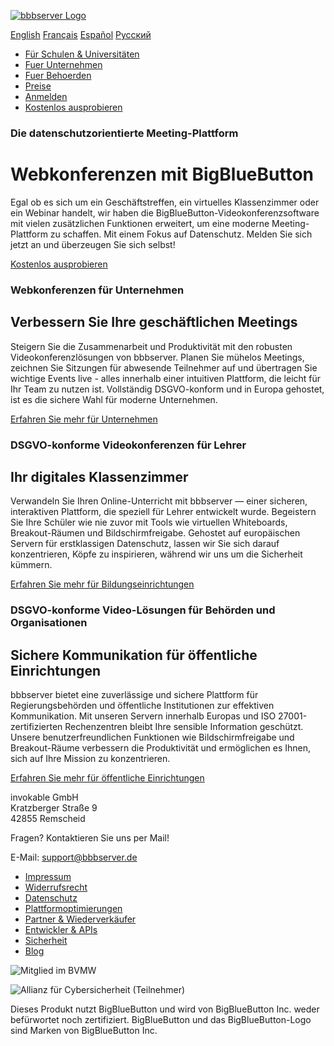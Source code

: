 [![bbbserver Logo](/assets/website-bbbserver/img/logo.svg "bbbserver Logo")](https://bbbserver.de/)

[English](https://bbbserver.com/) [Français](https://bbbserver.com/fr/) [Español](https://bbbserver.com/es/) [Русский](https://bbbserver.com/ru/)

* [Für Schulen & Universitäten](https://bbbserver.de/fuer-bildungseinrichtungen "Für Schulen & Universitäten")
* [Fuer Unternehmen](https://bbbserver.de/fuer-unternehmen "Fuer Unternehmen")
* [Fuer Behoerden](https://bbbserver.de/fuer-oeffentliche-einrichtungen "Fuer Behoerden")
* [Preise](https://bbbserver.de/preise "Preise")
* [Anmelden](https://app.bbbserver.com/login "Anmelden")
* [Kostenlos ausprobieren](https://app.bbbserver.com/registration "Kostenlos ausprobieren")

### Die datenschutzorientierte Meeting-Plattform

Webkonferenzen mit BigBlueButton
================================

Egal ob es sich um ein Geschäftstreffen, ein virtuelles Klassenzimmer oder ein Webinar handelt, wir haben die BigBlueButton-Videokonferenzsoftware mit vielen zusätzlichen Funktionen erweitert, um eine moderne Meeting-Plattform zu schaffen. Mit einem Fokus auf Datenschutz. Melden Sie sich jetzt an und überzeugen Sie sich selbst!

[Kostenlos ausprobieren](https://app.bbbserver.com/registration "Kostenlos ausprobieren")

### Webkonferenzen für Unternehmen

Verbessern Sie Ihre geschäftlichen Meetings
-------------------------------------------

Steigern Sie die Zusammenarbeit und Produktivität mit den robusten Videokonferenzlösungen von bbbserver. Planen Sie mühelos Meetings, zeichnen Sie Sitzungen für abwesende Teilnehmer auf und übertragen Sie wichtige Events live - alles innerhalb einer intuitiven Plattform, die leicht für Ihr Team zu nutzen ist. Vollständig DSGVO-konform und in Europa gehostet, ist es die sichere Wahl für moderne Unternehmen.

[Erfahren Sie mehr für Unternehmen](https://bbbserver.de/fuer-unternehmen "Erfahren Sie mehr für Unternehmen")

### DSGVO-konforme Videokonferenzen für Lehrer

Ihr digitales Klassenzimmer
---------------------------

Verwandeln Sie Ihren Online-Unterricht mit bbbserver — einer sicheren, interaktiven Plattform, die speziell für Lehrer entwickelt wurde. Begeistern Sie Ihre Schüler wie nie zuvor mit Tools wie virtuellen Whiteboards, Breakout-Räumen und Bildschirmfreigabe. Gehostet auf europäischen Servern für erstklassigen Datenschutz, lassen wir Sie sich darauf konzentrieren, Köpfe zu inspirieren, während wir uns um die Sicherheit kümmern.

[Erfahren Sie mehr für Bildungseinrichtungen](https://bbbserver.de/fuer-bildungseinrichtungen "Erfahren Sie mehr für Bildungseinrichtungen")

### DSGVO-konforme Video-Lösungen für Behörden und Organisationen

Sichere Kommunikation für öffentliche Einrichtungen
---------------------------------------------------

bbbserver bietet eine zuverlässige und sichere Plattform für Regierungsbehörden und öffentliche Institutionen zur effektiven Kommunikation. Mit unseren Servern innerhalb Europas und ISO 27001-zertifizierten Rechenzentren bleibt Ihre sensible Information geschützt. Unsere benutzerfreundlichen Funktionen wie Bildschirmfreigabe und Breakout-Räume verbessern die Produktivität und ermöglichen es Ihnen, sich auf Ihre Mission zu konzentrieren.

[Erfahren Sie mehr für öffentliche Einrichtungen](https://bbbserver.de/fuer-oeffentliche-einrichtungen "Erfahren Sie mehr für öffentliche Einrichtungen")

invokable GmbH  
Kratzberger Straße 9  
42855 Remscheid

Fragen? Kontaktieren Sie uns per Mail!

E-Mail: [support@bbbserver.de](mailto:support@bbbserver.de)

* [Impressum](https://bbbserver.de/impressum "Impressum")
* [Widerrufsrecht](https://bbbserver.de/widerrufsrecht "Widerrufsrecht")
* [Datenschutz](https://bbbserver.de/datenschutz "Datenschutz")
* [Plattformoptimierungen](https://bbbserver.de/plattform-optimierungen "Plattformoptimierungen")
* [Partner & Wiederverkäufer](https://bbbserver.de/partner-und-agenturen "Partner & Wiederverkäufer")
* [Entwickler & APIs](https://bbbserver.de/entwickler-apis "Entwickler & APIs")
* [Sicherheit](https://invokable.gmbh/security "Sicherheit")
* [Blog](https://bbbserver.de/blog "Blog")

![Mitglied im BVMW](/assets/invo-site-theme/img/ext_logo_bvmw.png)

![Allianz für Cybersicherheit (Teilnehmer)](/assets/invo-site-theme/img/ext_logo_teilenhmer_cs.jpg)

Dieses Produkt nutzt BigBlueButton und wird von BigBlueButton Inc. weder befürwortet noch zertifiziert. BigBlueButton und das BigBlueButton-Logo sind Marken von BigBlueButton Inc.